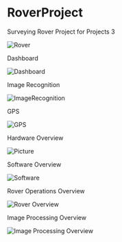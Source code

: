 # RoverProject

Surveying Rover Project for Projects 3

![Rover](https://github.com/user-attachments/assets/164fcab0-6089-4b56-a4d8-24144e867b34)

Dashboard

![Dashboard](https://github.com/user-attachments/assets/6f6fb249-69be-40d0-8e0a-7ce6dd1c82d3)

Image Recognition

![ImageRecognition](https://github.com/user-attachments/assets/f4b1c058-d4b4-477b-8dca-d6b26fdfae61)

GPS

![GPS](https://github.com/user-attachments/assets/d6707eeb-62a0-4f95-9620-012ab56944e5)

Hardware Overview

![Picture](https://github.com/user-attachments/assets/9a59a420-a467-4416-9fe9-a5566a465bee)

Software Overview

![Software](https://github.com/user-attachments/assets/06710920-ec59-43aa-8563-dae3075e3c8c)

Rover Operations Overview

![Rover Overview](https://github.com/user-attachments/assets/33a39458-2815-49d3-a44f-3f7353ce9199)

Image Processing Overview

![Image Processing Overview](https://github.com/user-attachments/assets/252618d7-843e-4d84-a0b8-a5538fb6e50d)
